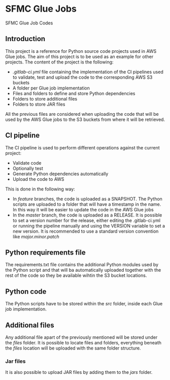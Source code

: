 # SFMC Glue Jobs

SFMC Glue Job Codes

## Introduction

This project is a reference for Python source code projects used in AWS Glue jobs. The aim of this project is to be used as an example for other projects. The content of the project is the following:

* *.gitlab-ci.yml* file containing the implementation of the CI pipelines used to validate, test and upload the code to the corresponding AWS S3 buckets
* A folder per Glue job implementation
* Files and folders to define and store Python dependencies
* Folders to store additional files
* Folders to store JAR files

All the previous files are considered when uploading the code that will be used by the AWS Glue jobs to the S3 buckets from where it will be retrieved.

## CI pipeline

The CI pipeline is used to perform different operations against the current project:

* Validate code
* Optionally test
* Generate Python dependencies automatically
* Upload the code to AWS

This is done in the following way:

* In *feature* branches, the code is uploaded as a SNAPSHOT. The Python scripts are uploaded to a folder that will have a timestamp in the name. In this way it will be easier to update the code in the AWS Glue jobs
* In the *master* branch, the code is uploaded as a RELEASE. It is possible to set a version number for the release, either editing the .gitlab-ci.yml or running the pipeline manually and using the VERSION variable to set a new version. It is recommended to use a standard version convention like *major.minor.patch*  

## Python requirements file

The requirements.txt file contains the additional Python modules used by the Python script and that will ba automatically uploaded together with the rest of the code so they be available wihtin the S3 bucket locations.

## Python code

The Python scripts have to be stored within the *src* folder, inside each Glue job implementation.

## Additional files

Any additional file apart of the previously mentioned will be stored under the *files* folder. It is possible to locate files and folders, everything beneath the *files* location will be uploaded with the same folder structure.

### Jar files

It is also possible to upload JAR files by adding them to the *jars* folder.
